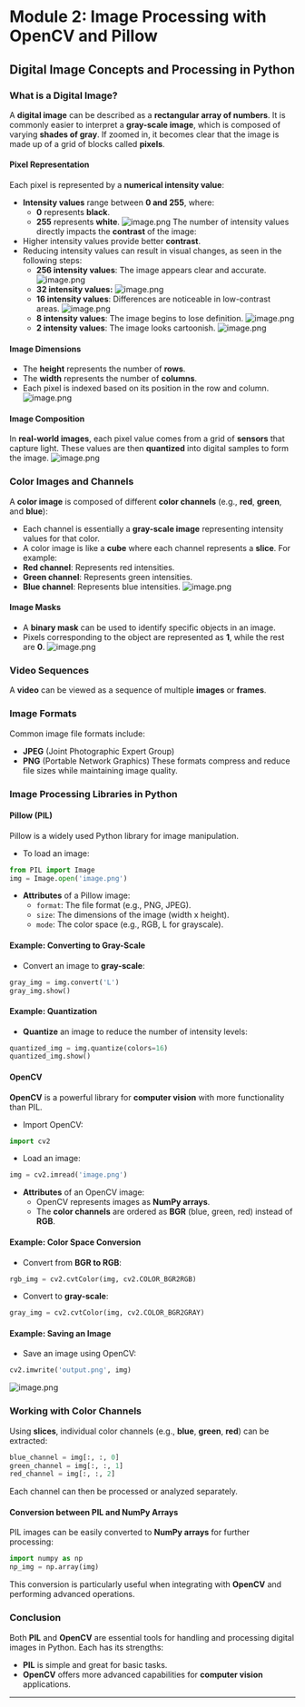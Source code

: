 

# Module 2: Image Processing with OpenCV and Pillow
## Digital Image Concepts and Processing in Python
### What is a Digital Image?
A **digital image** can be described as a **rectangular array of numbers**. It is commonly easier to interpret a **gray-scale image**, which is composed of varying **shades of gray**. If zoomed in, it becomes clear that the image is made up of a grid of blocks called **pixels**.
#### Pixel Representation
Each pixel is represented by a **numerical intensity value**:
- **Intensity values** range between **0 and 255**, where:
	- **0** represents **black**.
	- **255** represents **white**.
![image.png](https://prod-files-secure.s3.us-west-2.amazonaws.com/03e82b26-cccb-4906-bb56-adabcbdc0655/fa1bb4aa-313a-44c2-a7b3-7fa4a8432b08/image.png?X-Amz-Algorithm=AWS4-HMAC-SHA256&X-Amz-Content-Sha256=UNSIGNED-PAYLOAD&X-Amz-Credential=ASIAZI2LB4667T2XG7IB%2F20250201%2Fus-west-2%2Fs3%2Faws4_request&X-Amz-Date=20250201T141150Z&X-Amz-Expires=3600&X-Amz-Security-Token=IQoJb3JpZ2luX2VjEM7%2F%2F%2F%2F%2F%2F%2F%2F%2F%2FwEaCXVzLXdlc3QtMiJHMEUCIDkFrQesMHZfojJMYSNyFZP0sSYrEsXV6uUATy8EEwlkAiEAruO1nVsJuWJc9Fb5CWR5fleKknvKZIy5r70T8AR03MkqiAQI1%2F%2F%2F%2F%2F%2F%2F%2F%2F%2F%2FARAAGgw2Mzc0MjMxODM4MDUiDKCeiz%2F4GQ9D0KM51SrcA6oU3e0T%2BOsmQIOevKO%2BBufpnR1FueFmw8pD3gon9mmKsmMFtSsftLHwUrDjctDpRTbUNspumDCvfVTnUbaLgR242rsR1T4VzY8WfVDaROo7K7IjntGyKFTYFhMwzZqYIhgWWZcqk0pbcAx2NK4RUBz8jYQtpiaDROLlY%2Fgdye2u8KXBSwSMhsL1C9%2B4tnK2EtUbMhXchWyrGrMSAsw4JawSLeVebs5x%2BwCwmKJGtcLBKTh%2F955M7vlpxCgVUlRLrvvYPGiHSCgzCZkGVpgprnh2xNimcADAOudt28ETr0jxM1xMxn16BFj3njNM8LTQq6cvrqyqpzKLZAhlO2t1CSyplYXJsQibtIuUW4exJAAbiaUlxr3jBVFixSN4klzPQef3PzAspUJtACVkPu2WVubhFg7oIcfzB70MW0I7t9btq69EGgh9hULj%2BCkXBRygYS71Qkb6qIfzdEGWKz5P8Rv%2FNvmwDbOIg0Jla0V9NVo%2FRnm%2BvPNrUFOutrCTVjatFPVhrNaqj%2BKlM2ACXJsogWIGKLMKN3pYdXYzGwVv1xTUWb5mWsn2dpBi7eMyz4a2HZ9slzw19TaPTQ55FrfrjlEbgM0XeHmDfPmzGM3Y2M71RYgXfwZs%2FPPk1x8FMKTH%2BLwGOqUBC8LQUlQyW9TevxnvEYx6mB04c5mdyWirs6ivD38XjwXRzfK7vSos8owJmTXWBvrhOC2Fdrfn86la5mKHDpJihyW1pds5PD83CvwDDyB9iuVnMj2jkUTe5zIi7gSHsq5K%2FUiXZ9wPENeHZkp3ABvQnBZvCC13REn%2FojTst0SSjwco5HpFTiYXV6RPBCxw0SH1%2FPJHLrKZnDB8YeKb2ES02yPuq0tE&X-Amz-Signature=2b4352729c666c547f766ad374744354f8ab3e57d47f58163ee89a1c23b76464&X-Amz-SignedHeaders=host&x-id=GetObject)
The number of intensity values directly impacts the **contrast** of the image:
- Higher intensity values provide better **contrast**.
- Reducing intensity values can result in visual changes, as seen in the following steps:
	- **256 intensity values**: The image appears clear and accurate.
![image.png](https://prod-files-secure.s3.us-west-2.amazonaws.com/03e82b26-cccb-4906-bb56-adabcbdc0655/0de7dfb4-99dc-4b87-8932-5165b3c3b775/image.png?X-Amz-Algorithm=AWS4-HMAC-SHA256&X-Amz-Content-Sha256=UNSIGNED-PAYLOAD&X-Amz-Credential=ASIAZI2LB466YSLBUM4F%2F20250201%2Fus-west-2%2Fs3%2Faws4_request&X-Amz-Date=20250201T141154Z&X-Amz-Expires=3600&X-Amz-Security-Token=IQoJb3JpZ2luX2VjEM7%2F%2F%2F%2F%2F%2F%2F%2F%2F%2FwEaCXVzLXdlc3QtMiJGMEQCIEjgr0j5wVbG5I3arMiWB%2FYRPcwAunZgwlsVA8%2FZAEaVAiA9BXOe2bmozfxYHSL%2FGk82g1qoykGLKsNhQkaa6XkoPCqIBAjX%2F%2F%2F%2F%2F%2F%2F%2F%2F%2F8BEAAaDDYzNzQyMzE4MzgwNSIMoY0kjNIcVmk%2BdVu0KtwDgod2EAAyUyeBIvmPCJjYaCb3lp2jmFbaGvFgsKRR27vaLwZlhKAufe%2FbNuM%2BSvnpqs75glk6nJVl%2Fs0yp3nBdQfhotXDfFyaX%2Ft3kjq5660v2OM8T2HyX2VThvD7OV3iBSq6Q2lci8YkqOfJFo7He7xF%2BMRyWjzoVn3eSZxdStQfs06YqSLbNM1ak8yzsmnz39DSm4hf28pg5fq9Io6KGbXDpjwt21dN9BPYRVO0ui9bCswtrXHIN4IolAJs%2BDsTpEYoHsOYasQ3Kh5pCK0tWu2OmbkHtkZoZ%2F3jD0SWDmnZPRZ1ExuxsnnLBoXvJk4oZD9eHuDOdV8vUHp2NBVzsnFUQUR8rlinxrVTkNzVMxccByK3UyqMq6soOnW1%2F1k84pVFDS7C6HFZE%2BRRSAHCzlwUQILiKzVLrskPFcUMGrktJAOU%2Fyj67QQgfVi96Iv%2Fpktct0vKW14RnxxS9N4Kh5VN0Y3iPDDpk%2B5bv2vg8h6rj3glZ12wU2cJ0Qp92J65%2F1Wj%2FNgvzt9zUYSbrLHGL0VR%2BvjzGB%2Bb6kkmMNNzHEDO0CwewsmZ94iZ3NxNNGtZ%2BFXUh6K0nZltRawaPXNt%2FtMcqjkhQVkbaNKJ561vR2lVcl33JQNum5K7ihkw68f4vAY6pgHRFCT4paASxaMMT2aw1WvpxkrYCmkd3e560NYY1nj5DvtI7C5BYk3vyTSp50fflDQ91RngLAFTW9WXQeXXGNI0yFA32xLKGRHGFDQMOPbJTrQgyg7%2FUaTjb2mKUUok93H5JftN3I5b198IxD%2BNetm0KDHB5n41TC0kZCxCGfeG%2Fej8j0AYnhbtv9oqTcGPUd7cb%2BLf1NxKkeMKLFZ9DvGwK8mQwouZ&X-Amz-Signature=539a64a62fb707b3418ee711ec2133c8cab719105116a1ec8cbbe66396d225b6&X-Amz-SignedHeaders=host&x-id=GetObject)
	- **32 intensity values:**
![image.png](https://prod-files-secure.s3.us-west-2.amazonaws.com/03e82b26-cccb-4906-bb56-adabcbdc0655/7eb81f08-b190-4c5a-ba2b-2a498a15b2c4/image.png?X-Amz-Algorithm=AWS4-HMAC-SHA256&X-Amz-Content-Sha256=UNSIGNED-PAYLOAD&X-Amz-Credential=ASIAZI2LB466YSLBUM4F%2F20250201%2Fus-west-2%2Fs3%2Faws4_request&X-Amz-Date=20250201T141154Z&X-Amz-Expires=3600&X-Amz-Security-Token=IQoJb3JpZ2luX2VjEM7%2F%2F%2F%2F%2F%2F%2F%2F%2F%2FwEaCXVzLXdlc3QtMiJGMEQCIEjgr0j5wVbG5I3arMiWB%2FYRPcwAunZgwlsVA8%2FZAEaVAiA9BXOe2bmozfxYHSL%2FGk82g1qoykGLKsNhQkaa6XkoPCqIBAjX%2F%2F%2F%2F%2F%2F%2F%2F%2F%2F8BEAAaDDYzNzQyMzE4MzgwNSIMoY0kjNIcVmk%2BdVu0KtwDgod2EAAyUyeBIvmPCJjYaCb3lp2jmFbaGvFgsKRR27vaLwZlhKAufe%2FbNuM%2BSvnpqs75glk6nJVl%2Fs0yp3nBdQfhotXDfFyaX%2Ft3kjq5660v2OM8T2HyX2VThvD7OV3iBSq6Q2lci8YkqOfJFo7He7xF%2BMRyWjzoVn3eSZxdStQfs06YqSLbNM1ak8yzsmnz39DSm4hf28pg5fq9Io6KGbXDpjwt21dN9BPYRVO0ui9bCswtrXHIN4IolAJs%2BDsTpEYoHsOYasQ3Kh5pCK0tWu2OmbkHtkZoZ%2F3jD0SWDmnZPRZ1ExuxsnnLBoXvJk4oZD9eHuDOdV8vUHp2NBVzsnFUQUR8rlinxrVTkNzVMxccByK3UyqMq6soOnW1%2F1k84pVFDS7C6HFZE%2BRRSAHCzlwUQILiKzVLrskPFcUMGrktJAOU%2Fyj67QQgfVi96Iv%2Fpktct0vKW14RnxxS9N4Kh5VN0Y3iPDDpk%2B5bv2vg8h6rj3glZ12wU2cJ0Qp92J65%2F1Wj%2FNgvzt9zUYSbrLHGL0VR%2BvjzGB%2Bb6kkmMNNzHEDO0CwewsmZ94iZ3NxNNGtZ%2BFXUh6K0nZltRawaPXNt%2FtMcqjkhQVkbaNKJ561vR2lVcl33JQNum5K7ihkw68f4vAY6pgHRFCT4paASxaMMT2aw1WvpxkrYCmkd3e560NYY1nj5DvtI7C5BYk3vyTSp50fflDQ91RngLAFTW9WXQeXXGNI0yFA32xLKGRHGFDQMOPbJTrQgyg7%2FUaTjb2mKUUok93H5JftN3I5b198IxD%2BNetm0KDHB5n41TC0kZCxCGfeG%2Fej8j0AYnhbtv9oqTcGPUd7cb%2BLf1NxKkeMKLFZ9DvGwK8mQwouZ&X-Amz-Signature=d9495e2846d83cc894206a47b4937771710cfccb7571692d454cb7e782b48bbc&X-Amz-SignedHeaders=host&x-id=GetObject)
	- **16 intensity values**: Differences are noticeable in low-contrast areas.
![image.png](https://prod-files-secure.s3.us-west-2.amazonaws.com/03e82b26-cccb-4906-bb56-adabcbdc0655/6bf56d44-9a14-4b7b-98c2-1f00b8630f0c/image.png?X-Amz-Algorithm=AWS4-HMAC-SHA256&X-Amz-Content-Sha256=UNSIGNED-PAYLOAD&X-Amz-Credential=ASIAZI2LB466YSLBUM4F%2F20250201%2Fus-west-2%2Fs3%2Faws4_request&X-Amz-Date=20250201T141154Z&X-Amz-Expires=3600&X-Amz-Security-Token=IQoJb3JpZ2luX2VjEM7%2F%2F%2F%2F%2F%2F%2F%2F%2F%2FwEaCXVzLXdlc3QtMiJGMEQCIEjgr0j5wVbG5I3arMiWB%2FYRPcwAunZgwlsVA8%2FZAEaVAiA9BXOe2bmozfxYHSL%2FGk82g1qoykGLKsNhQkaa6XkoPCqIBAjX%2F%2F%2F%2F%2F%2F%2F%2F%2F%2F8BEAAaDDYzNzQyMzE4MzgwNSIMoY0kjNIcVmk%2BdVu0KtwDgod2EAAyUyeBIvmPCJjYaCb3lp2jmFbaGvFgsKRR27vaLwZlhKAufe%2FbNuM%2BSvnpqs75glk6nJVl%2Fs0yp3nBdQfhotXDfFyaX%2Ft3kjq5660v2OM8T2HyX2VThvD7OV3iBSq6Q2lci8YkqOfJFo7He7xF%2BMRyWjzoVn3eSZxdStQfs06YqSLbNM1ak8yzsmnz39DSm4hf28pg5fq9Io6KGbXDpjwt21dN9BPYRVO0ui9bCswtrXHIN4IolAJs%2BDsTpEYoHsOYasQ3Kh5pCK0tWu2OmbkHtkZoZ%2F3jD0SWDmnZPRZ1ExuxsnnLBoXvJk4oZD9eHuDOdV8vUHp2NBVzsnFUQUR8rlinxrVTkNzVMxccByK3UyqMq6soOnW1%2F1k84pVFDS7C6HFZE%2BRRSAHCzlwUQILiKzVLrskPFcUMGrktJAOU%2Fyj67QQgfVi96Iv%2Fpktct0vKW14RnxxS9N4Kh5VN0Y3iPDDpk%2B5bv2vg8h6rj3glZ12wU2cJ0Qp92J65%2F1Wj%2FNgvzt9zUYSbrLHGL0VR%2BvjzGB%2Bb6kkmMNNzHEDO0CwewsmZ94iZ3NxNNGtZ%2BFXUh6K0nZltRawaPXNt%2FtMcqjkhQVkbaNKJ561vR2lVcl33JQNum5K7ihkw68f4vAY6pgHRFCT4paASxaMMT2aw1WvpxkrYCmkd3e560NYY1nj5DvtI7C5BYk3vyTSp50fflDQ91RngLAFTW9WXQeXXGNI0yFA32xLKGRHGFDQMOPbJTrQgyg7%2FUaTjb2mKUUok93H5JftN3I5b198IxD%2BNetm0KDHB5n41TC0kZCxCGfeG%2Fej8j0AYnhbtv9oqTcGPUd7cb%2BLf1NxKkeMKLFZ9DvGwK8mQwouZ&X-Amz-Signature=2e1f691d09bcaffe708addc7604e6700ad7aac10796db7a4bcc11f2b34fceb03&X-Amz-SignedHeaders=host&x-id=GetObject)
	- **8 intensity values**: The image begins to lose definition.
![image.png](https://prod-files-secure.s3.us-west-2.amazonaws.com/03e82b26-cccb-4906-bb56-adabcbdc0655/cca05878-ca1a-43e0-8bec-1d146756f9ae/image.png?X-Amz-Algorithm=AWS4-HMAC-SHA256&X-Amz-Content-Sha256=UNSIGNED-PAYLOAD&X-Amz-Credential=ASIAZI2LB466YSLBUM4F%2F20250201%2Fus-west-2%2Fs3%2Faws4_request&X-Amz-Date=20250201T141154Z&X-Amz-Expires=3600&X-Amz-Security-Token=IQoJb3JpZ2luX2VjEM7%2F%2F%2F%2F%2F%2F%2F%2F%2F%2FwEaCXVzLXdlc3QtMiJGMEQCIEjgr0j5wVbG5I3arMiWB%2FYRPcwAunZgwlsVA8%2FZAEaVAiA9BXOe2bmozfxYHSL%2FGk82g1qoykGLKsNhQkaa6XkoPCqIBAjX%2F%2F%2F%2F%2F%2F%2F%2F%2F%2F8BEAAaDDYzNzQyMzE4MzgwNSIMoY0kjNIcVmk%2BdVu0KtwDgod2EAAyUyeBIvmPCJjYaCb3lp2jmFbaGvFgsKRR27vaLwZlhKAufe%2FbNuM%2BSvnpqs75glk6nJVl%2Fs0yp3nBdQfhotXDfFyaX%2Ft3kjq5660v2OM8T2HyX2VThvD7OV3iBSq6Q2lci8YkqOfJFo7He7xF%2BMRyWjzoVn3eSZxdStQfs06YqSLbNM1ak8yzsmnz39DSm4hf28pg5fq9Io6KGbXDpjwt21dN9BPYRVO0ui9bCswtrXHIN4IolAJs%2BDsTpEYoHsOYasQ3Kh5pCK0tWu2OmbkHtkZoZ%2F3jD0SWDmnZPRZ1ExuxsnnLBoXvJk4oZD9eHuDOdV8vUHp2NBVzsnFUQUR8rlinxrVTkNzVMxccByK3UyqMq6soOnW1%2F1k84pVFDS7C6HFZE%2BRRSAHCzlwUQILiKzVLrskPFcUMGrktJAOU%2Fyj67QQgfVi96Iv%2Fpktct0vKW14RnxxS9N4Kh5VN0Y3iPDDpk%2B5bv2vg8h6rj3glZ12wU2cJ0Qp92J65%2F1Wj%2FNgvzt9zUYSbrLHGL0VR%2BvjzGB%2Bb6kkmMNNzHEDO0CwewsmZ94iZ3NxNNGtZ%2BFXUh6K0nZltRawaPXNt%2FtMcqjkhQVkbaNKJ561vR2lVcl33JQNum5K7ihkw68f4vAY6pgHRFCT4paASxaMMT2aw1WvpxkrYCmkd3e560NYY1nj5DvtI7C5BYk3vyTSp50fflDQ91RngLAFTW9WXQeXXGNI0yFA32xLKGRHGFDQMOPbJTrQgyg7%2FUaTjb2mKUUok93H5JftN3I5b198IxD%2BNetm0KDHB5n41TC0kZCxCGfeG%2Fej8j0AYnhbtv9oqTcGPUd7cb%2BLf1NxKkeMKLFZ9DvGwK8mQwouZ&X-Amz-Signature=d067d4891806bebb56a3951757443c392a1e0cb015c18e888aaa0be9ac4e90bf&X-Amz-SignedHeaders=host&x-id=GetObject)
	- **2 intensity values**: The image looks cartoonish.
![image.png](https://prod-files-secure.s3.us-west-2.amazonaws.com/03e82b26-cccb-4906-bb56-adabcbdc0655/12da64d7-6b97-44e0-bc2c-52b9c47ce212/image.png?X-Amz-Algorithm=AWS4-HMAC-SHA256&X-Amz-Content-Sha256=UNSIGNED-PAYLOAD&X-Amz-Credential=ASIAZI2LB466YSLBUM4F%2F20250201%2Fus-west-2%2Fs3%2Faws4_request&X-Amz-Date=20250201T141154Z&X-Amz-Expires=3600&X-Amz-Security-Token=IQoJb3JpZ2luX2VjEM7%2F%2F%2F%2F%2F%2F%2F%2F%2F%2FwEaCXVzLXdlc3QtMiJGMEQCIEjgr0j5wVbG5I3arMiWB%2FYRPcwAunZgwlsVA8%2FZAEaVAiA9BXOe2bmozfxYHSL%2FGk82g1qoykGLKsNhQkaa6XkoPCqIBAjX%2F%2F%2F%2F%2F%2F%2F%2F%2F%2F8BEAAaDDYzNzQyMzE4MzgwNSIMoY0kjNIcVmk%2BdVu0KtwDgod2EAAyUyeBIvmPCJjYaCb3lp2jmFbaGvFgsKRR27vaLwZlhKAufe%2FbNuM%2BSvnpqs75glk6nJVl%2Fs0yp3nBdQfhotXDfFyaX%2Ft3kjq5660v2OM8T2HyX2VThvD7OV3iBSq6Q2lci8YkqOfJFo7He7xF%2BMRyWjzoVn3eSZxdStQfs06YqSLbNM1ak8yzsmnz39DSm4hf28pg5fq9Io6KGbXDpjwt21dN9BPYRVO0ui9bCswtrXHIN4IolAJs%2BDsTpEYoHsOYasQ3Kh5pCK0tWu2OmbkHtkZoZ%2F3jD0SWDmnZPRZ1ExuxsnnLBoXvJk4oZD9eHuDOdV8vUHp2NBVzsnFUQUR8rlinxrVTkNzVMxccByK3UyqMq6soOnW1%2F1k84pVFDS7C6HFZE%2BRRSAHCzlwUQILiKzVLrskPFcUMGrktJAOU%2Fyj67QQgfVi96Iv%2Fpktct0vKW14RnxxS9N4Kh5VN0Y3iPDDpk%2B5bv2vg8h6rj3glZ12wU2cJ0Qp92J65%2F1Wj%2FNgvzt9zUYSbrLHGL0VR%2BvjzGB%2Bb6kkmMNNzHEDO0CwewsmZ94iZ3NxNNGtZ%2BFXUh6K0nZltRawaPXNt%2FtMcqjkhQVkbaNKJ561vR2lVcl33JQNum5K7ihkw68f4vAY6pgHRFCT4paASxaMMT2aw1WvpxkrYCmkd3e560NYY1nj5DvtI7C5BYk3vyTSp50fflDQ91RngLAFTW9WXQeXXGNI0yFA32xLKGRHGFDQMOPbJTrQgyg7%2FUaTjb2mKUUok93H5JftN3I5b198IxD%2BNetm0KDHB5n41TC0kZCxCGfeG%2Fej8j0AYnhbtv9oqTcGPUd7cb%2BLf1NxKkeMKLFZ9DvGwK8mQwouZ&X-Amz-Signature=53aa811b1d335fdda32017c99f172b8a8a3fe7ad6472497ef21366afca096777&X-Amz-SignedHeaders=host&x-id=GetObject)
#### Image Dimensions
- The **height** represents the number of **rows**.
- The **width** represents the number of **columns**.
- Each pixel is indexed based on its position in the row and column.
![image.png](https://prod-files-secure.s3.us-west-2.amazonaws.com/03e82b26-cccb-4906-bb56-adabcbdc0655/ff056335-e79e-4491-b508-30cd45b6c194/image.png?X-Amz-Algorithm=AWS4-HMAC-SHA256&X-Amz-Content-Sha256=UNSIGNED-PAYLOAD&X-Amz-Credential=ASIAZI2LB4667T2XG7IB%2F20250201%2Fus-west-2%2Fs3%2Faws4_request&X-Amz-Date=20250201T141150Z&X-Amz-Expires=3600&X-Amz-Security-Token=IQoJb3JpZ2luX2VjEM7%2F%2F%2F%2F%2F%2F%2F%2F%2F%2FwEaCXVzLXdlc3QtMiJHMEUCIDkFrQesMHZfojJMYSNyFZP0sSYrEsXV6uUATy8EEwlkAiEAruO1nVsJuWJc9Fb5CWR5fleKknvKZIy5r70T8AR03MkqiAQI1%2F%2F%2F%2F%2F%2F%2F%2F%2F%2F%2FARAAGgw2Mzc0MjMxODM4MDUiDKCeiz%2F4GQ9D0KM51SrcA6oU3e0T%2BOsmQIOevKO%2BBufpnR1FueFmw8pD3gon9mmKsmMFtSsftLHwUrDjctDpRTbUNspumDCvfVTnUbaLgR242rsR1T4VzY8WfVDaROo7K7IjntGyKFTYFhMwzZqYIhgWWZcqk0pbcAx2NK4RUBz8jYQtpiaDROLlY%2Fgdye2u8KXBSwSMhsL1C9%2B4tnK2EtUbMhXchWyrGrMSAsw4JawSLeVebs5x%2BwCwmKJGtcLBKTh%2F955M7vlpxCgVUlRLrvvYPGiHSCgzCZkGVpgprnh2xNimcADAOudt28ETr0jxM1xMxn16BFj3njNM8LTQq6cvrqyqpzKLZAhlO2t1CSyplYXJsQibtIuUW4exJAAbiaUlxr3jBVFixSN4klzPQef3PzAspUJtACVkPu2WVubhFg7oIcfzB70MW0I7t9btq69EGgh9hULj%2BCkXBRygYS71Qkb6qIfzdEGWKz5P8Rv%2FNvmwDbOIg0Jla0V9NVo%2FRnm%2BvPNrUFOutrCTVjatFPVhrNaqj%2BKlM2ACXJsogWIGKLMKN3pYdXYzGwVv1xTUWb5mWsn2dpBi7eMyz4a2HZ9slzw19TaPTQ55FrfrjlEbgM0XeHmDfPmzGM3Y2M71RYgXfwZs%2FPPk1x8FMKTH%2BLwGOqUBC8LQUlQyW9TevxnvEYx6mB04c5mdyWirs6ivD38XjwXRzfK7vSos8owJmTXWBvrhOC2Fdrfn86la5mKHDpJihyW1pds5PD83CvwDDyB9iuVnMj2jkUTe5zIi7gSHsq5K%2FUiXZ9wPENeHZkp3ABvQnBZvCC13REn%2FojTst0SSjwco5HpFTiYXV6RPBCxw0SH1%2FPJHLrKZnDB8YeKb2ES02yPuq0tE&X-Amz-Signature=2280bf1ecb65a8b22d3eca0f657b58fd77b19dec1a4a76cdd3539f10ecebc29e&X-Amz-SignedHeaders=host&x-id=GetObject)
#### Image Composition
In **real-world images**, each pixel value comes from a grid of **sensors** that capture light. These values are then **quantized** into digital samples to form the image.
![image.png](https://prod-files-secure.s3.us-west-2.amazonaws.com/03e82b26-cccb-4906-bb56-adabcbdc0655/0c721ea0-409b-4d32-b630-a00d6f170d18/image.png?X-Amz-Algorithm=AWS4-HMAC-SHA256&X-Amz-Content-Sha256=UNSIGNED-PAYLOAD&X-Amz-Credential=ASIAZI2LB4667T2XG7IB%2F20250201%2Fus-west-2%2Fs3%2Faws4_request&X-Amz-Date=20250201T141150Z&X-Amz-Expires=3600&X-Amz-Security-Token=IQoJb3JpZ2luX2VjEM7%2F%2F%2F%2F%2F%2F%2F%2F%2F%2FwEaCXVzLXdlc3QtMiJHMEUCIDkFrQesMHZfojJMYSNyFZP0sSYrEsXV6uUATy8EEwlkAiEAruO1nVsJuWJc9Fb5CWR5fleKknvKZIy5r70T8AR03MkqiAQI1%2F%2F%2F%2F%2F%2F%2F%2F%2F%2F%2FARAAGgw2Mzc0MjMxODM4MDUiDKCeiz%2F4GQ9D0KM51SrcA6oU3e0T%2BOsmQIOevKO%2BBufpnR1FueFmw8pD3gon9mmKsmMFtSsftLHwUrDjctDpRTbUNspumDCvfVTnUbaLgR242rsR1T4VzY8WfVDaROo7K7IjntGyKFTYFhMwzZqYIhgWWZcqk0pbcAx2NK4RUBz8jYQtpiaDROLlY%2Fgdye2u8KXBSwSMhsL1C9%2B4tnK2EtUbMhXchWyrGrMSAsw4JawSLeVebs5x%2BwCwmKJGtcLBKTh%2F955M7vlpxCgVUlRLrvvYPGiHSCgzCZkGVpgprnh2xNimcADAOudt28ETr0jxM1xMxn16BFj3njNM8LTQq6cvrqyqpzKLZAhlO2t1CSyplYXJsQibtIuUW4exJAAbiaUlxr3jBVFixSN4klzPQef3PzAspUJtACVkPu2WVubhFg7oIcfzB70MW0I7t9btq69EGgh9hULj%2BCkXBRygYS71Qkb6qIfzdEGWKz5P8Rv%2FNvmwDbOIg0Jla0V9NVo%2FRnm%2BvPNrUFOutrCTVjatFPVhrNaqj%2BKlM2ACXJsogWIGKLMKN3pYdXYzGwVv1xTUWb5mWsn2dpBi7eMyz4a2HZ9slzw19TaPTQ55FrfrjlEbgM0XeHmDfPmzGM3Y2M71RYgXfwZs%2FPPk1x8FMKTH%2BLwGOqUBC8LQUlQyW9TevxnvEYx6mB04c5mdyWirs6ivD38XjwXRzfK7vSos8owJmTXWBvrhOC2Fdrfn86la5mKHDpJihyW1pds5PD83CvwDDyB9iuVnMj2jkUTe5zIi7gSHsq5K%2FUiXZ9wPENeHZkp3ABvQnBZvCC13REn%2FojTst0SSjwco5HpFTiYXV6RPBCxw0SH1%2FPJHLrKZnDB8YeKb2ES02yPuq0tE&X-Amz-Signature=4bb89ad401ac6ff21ce2b26daeb28357165be622144980894f0f1d630887fed7&X-Amz-SignedHeaders=host&x-id=GetObject)
### Color Images and Channels
A **color image** is composed of different **color channels** (e.g., **red**, **green**, and **blue**):
- Each channel is essentially a **gray-scale image** representing intensity values for that color.
- A color image is like a **cube** where each channel represents a **slice**.
For example:
- **Red channel**: Represents red intensities.
- **Green channel**: Represents green intensities.
- **Blue channel**: Represents blue intensities.
![image.png](https://prod-files-secure.s3.us-west-2.amazonaws.com/03e82b26-cccb-4906-bb56-adabcbdc0655/c0cc17c9-842f-413f-82e8-f3f44278cf74/image.png?X-Amz-Algorithm=AWS4-HMAC-SHA256&X-Amz-Content-Sha256=UNSIGNED-PAYLOAD&X-Amz-Credential=ASIAZI2LB4667T2XG7IB%2F20250201%2Fus-west-2%2Fs3%2Faws4_request&X-Amz-Date=20250201T141150Z&X-Amz-Expires=3600&X-Amz-Security-Token=IQoJb3JpZ2luX2VjEM7%2F%2F%2F%2F%2F%2F%2F%2F%2F%2FwEaCXVzLXdlc3QtMiJHMEUCIDkFrQesMHZfojJMYSNyFZP0sSYrEsXV6uUATy8EEwlkAiEAruO1nVsJuWJc9Fb5CWR5fleKknvKZIy5r70T8AR03MkqiAQI1%2F%2F%2F%2F%2F%2F%2F%2F%2F%2F%2FARAAGgw2Mzc0MjMxODM4MDUiDKCeiz%2F4GQ9D0KM51SrcA6oU3e0T%2BOsmQIOevKO%2BBufpnR1FueFmw8pD3gon9mmKsmMFtSsftLHwUrDjctDpRTbUNspumDCvfVTnUbaLgR242rsR1T4VzY8WfVDaROo7K7IjntGyKFTYFhMwzZqYIhgWWZcqk0pbcAx2NK4RUBz8jYQtpiaDROLlY%2Fgdye2u8KXBSwSMhsL1C9%2B4tnK2EtUbMhXchWyrGrMSAsw4JawSLeVebs5x%2BwCwmKJGtcLBKTh%2F955M7vlpxCgVUlRLrvvYPGiHSCgzCZkGVpgprnh2xNimcADAOudt28ETr0jxM1xMxn16BFj3njNM8LTQq6cvrqyqpzKLZAhlO2t1CSyplYXJsQibtIuUW4exJAAbiaUlxr3jBVFixSN4klzPQef3PzAspUJtACVkPu2WVubhFg7oIcfzB70MW0I7t9btq69EGgh9hULj%2BCkXBRygYS71Qkb6qIfzdEGWKz5P8Rv%2FNvmwDbOIg0Jla0V9NVo%2FRnm%2BvPNrUFOutrCTVjatFPVhrNaqj%2BKlM2ACXJsogWIGKLMKN3pYdXYzGwVv1xTUWb5mWsn2dpBi7eMyz4a2HZ9slzw19TaPTQ55FrfrjlEbgM0XeHmDfPmzGM3Y2M71RYgXfwZs%2FPPk1x8FMKTH%2BLwGOqUBC8LQUlQyW9TevxnvEYx6mB04c5mdyWirs6ivD38XjwXRzfK7vSos8owJmTXWBvrhOC2Fdrfn86la5mKHDpJihyW1pds5PD83CvwDDyB9iuVnMj2jkUTe5zIi7gSHsq5K%2FUiXZ9wPENeHZkp3ABvQnBZvCC13REn%2FojTst0SSjwco5HpFTiYXV6RPBCxw0SH1%2FPJHLrKZnDB8YeKb2ES02yPuq0tE&X-Amz-Signature=a490592861f8e82c00ef867d58a5fe6ca9b2a7c2b6f7eccb12d6eecf07b76c88&X-Amz-SignedHeaders=host&x-id=GetObject)
#### Image Masks
- A **binary mask** can be used to identify specific objects in an image.
- Pixels corresponding to the object are represented as **1**, while the rest are **0**.
![image.png](https://prod-files-secure.s3.us-west-2.amazonaws.com/03e82b26-cccb-4906-bb56-adabcbdc0655/667eab4d-d19d-4618-81d0-663b6beb002c/image.png?X-Amz-Algorithm=AWS4-HMAC-SHA256&X-Amz-Content-Sha256=UNSIGNED-PAYLOAD&X-Amz-Credential=ASIAZI2LB4667T2XG7IB%2F20250201%2Fus-west-2%2Fs3%2Faws4_request&X-Amz-Date=20250201T141150Z&X-Amz-Expires=3600&X-Amz-Security-Token=IQoJb3JpZ2luX2VjEM7%2F%2F%2F%2F%2F%2F%2F%2F%2F%2FwEaCXVzLXdlc3QtMiJHMEUCIDkFrQesMHZfojJMYSNyFZP0sSYrEsXV6uUATy8EEwlkAiEAruO1nVsJuWJc9Fb5CWR5fleKknvKZIy5r70T8AR03MkqiAQI1%2F%2F%2F%2F%2F%2F%2F%2F%2F%2F%2FARAAGgw2Mzc0MjMxODM4MDUiDKCeiz%2F4GQ9D0KM51SrcA6oU3e0T%2BOsmQIOevKO%2BBufpnR1FueFmw8pD3gon9mmKsmMFtSsftLHwUrDjctDpRTbUNspumDCvfVTnUbaLgR242rsR1T4VzY8WfVDaROo7K7IjntGyKFTYFhMwzZqYIhgWWZcqk0pbcAx2NK4RUBz8jYQtpiaDROLlY%2Fgdye2u8KXBSwSMhsL1C9%2B4tnK2EtUbMhXchWyrGrMSAsw4JawSLeVebs5x%2BwCwmKJGtcLBKTh%2F955M7vlpxCgVUlRLrvvYPGiHSCgzCZkGVpgprnh2xNimcADAOudt28ETr0jxM1xMxn16BFj3njNM8LTQq6cvrqyqpzKLZAhlO2t1CSyplYXJsQibtIuUW4exJAAbiaUlxr3jBVFixSN4klzPQef3PzAspUJtACVkPu2WVubhFg7oIcfzB70MW0I7t9btq69EGgh9hULj%2BCkXBRygYS71Qkb6qIfzdEGWKz5P8Rv%2FNvmwDbOIg0Jla0V9NVo%2FRnm%2BvPNrUFOutrCTVjatFPVhrNaqj%2BKlM2ACXJsogWIGKLMKN3pYdXYzGwVv1xTUWb5mWsn2dpBi7eMyz4a2HZ9slzw19TaPTQ55FrfrjlEbgM0XeHmDfPmzGM3Y2M71RYgXfwZs%2FPPk1x8FMKTH%2BLwGOqUBC8LQUlQyW9TevxnvEYx6mB04c5mdyWirs6ivD38XjwXRzfK7vSos8owJmTXWBvrhOC2Fdrfn86la5mKHDpJihyW1pds5PD83CvwDDyB9iuVnMj2jkUTe5zIi7gSHsq5K%2FUiXZ9wPENeHZkp3ABvQnBZvCC13REn%2FojTst0SSjwco5HpFTiYXV6RPBCxw0SH1%2FPJHLrKZnDB8YeKb2ES02yPuq0tE&X-Amz-Signature=4c990d9a76ace09dcf3de69919b7636446e19680b2cfdcac5c55d98ae46c0def&X-Amz-SignedHeaders=host&x-id=GetObject)
### Video Sequences
A **video** can be viewed as a sequence of multiple **images** or **frames**.
### Image Formats
Common image file formats include:
- **JPEG** (Joint Photographic Expert Group)
- **PNG** (Portable Network Graphics)
These formats compress and reduce file sizes while maintaining image quality.
### Image Processing Libraries in Python
#### Pillow (PIL)
Pillow is a widely used Python library for image manipulation.
- To load an image:
```python
from PIL import Image
img = Image.open('image.png')
```
- **Attributes** of a Pillow image:
	- `format`: The file format (e.g., PNG, JPEG).
	- `size`: The dimensions of the image (width x height).
	- `mode`: The color space (e.g., RGB, L for grayscale).
#### Example: Converting to Gray-Scale
- Convert an image to **gray-scale**:
```python
gray_img = img.convert('L')
gray_img.show()
```
#### Example: Quantization
- **Quantize** an image to reduce the number of intensity levels:
```python
quantized_img = img.quantize(colors=16)
quantized_img.show()
```
#### OpenCV
**OpenCV** is a powerful library for **computer vision** with more functionality than PIL.
- Import OpenCV:
```python
import cv2
```
- Load an image:
```python
img = cv2.imread('image.png')
```
- **Attributes** of an OpenCV image:
	- OpenCV represents images as **NumPy arrays**.
	- The **color channels** are ordered as **BGR** (blue, green, red) instead of **RGB**.
#### Example: Color Space Conversion
- Convert from **BGR to RGB**:
```python
rgb_img = cv2.cvtColor(img, cv2.COLOR_BGR2RGB)
```
- Convert to **gray-scale**:
```python
gray_img = cv2.cvtColor(img, cv2.COLOR_BGR2GRAY)
```
#### Example: Saving an Image
- Save an image using OpenCV:
```python
cv2.imwrite('output.png', img)
```
![image.png](https://prod-files-secure.s3.us-west-2.amazonaws.com/03e82b26-cccb-4906-bb56-adabcbdc0655/25fcc977-54ea-484c-997e-9b6bd016f347/image.png?X-Amz-Algorithm=AWS4-HMAC-SHA256&X-Amz-Content-Sha256=UNSIGNED-PAYLOAD&X-Amz-Credential=ASIAZI2LB4667T2XG7IB%2F20250201%2Fus-west-2%2Fs3%2Faws4_request&X-Amz-Date=20250201T141150Z&X-Amz-Expires=3600&X-Amz-Security-Token=IQoJb3JpZ2luX2VjEM7%2F%2F%2F%2F%2F%2F%2F%2F%2F%2FwEaCXVzLXdlc3QtMiJHMEUCIDkFrQesMHZfojJMYSNyFZP0sSYrEsXV6uUATy8EEwlkAiEAruO1nVsJuWJc9Fb5CWR5fleKknvKZIy5r70T8AR03MkqiAQI1%2F%2F%2F%2F%2F%2F%2F%2F%2F%2F%2FARAAGgw2Mzc0MjMxODM4MDUiDKCeiz%2F4GQ9D0KM51SrcA6oU3e0T%2BOsmQIOevKO%2BBufpnR1FueFmw8pD3gon9mmKsmMFtSsftLHwUrDjctDpRTbUNspumDCvfVTnUbaLgR242rsR1T4VzY8WfVDaROo7K7IjntGyKFTYFhMwzZqYIhgWWZcqk0pbcAx2NK4RUBz8jYQtpiaDROLlY%2Fgdye2u8KXBSwSMhsL1C9%2B4tnK2EtUbMhXchWyrGrMSAsw4JawSLeVebs5x%2BwCwmKJGtcLBKTh%2F955M7vlpxCgVUlRLrvvYPGiHSCgzCZkGVpgprnh2xNimcADAOudt28ETr0jxM1xMxn16BFj3njNM8LTQq6cvrqyqpzKLZAhlO2t1CSyplYXJsQibtIuUW4exJAAbiaUlxr3jBVFixSN4klzPQef3PzAspUJtACVkPu2WVubhFg7oIcfzB70MW0I7t9btq69EGgh9hULj%2BCkXBRygYS71Qkb6qIfzdEGWKz5P8Rv%2FNvmwDbOIg0Jla0V9NVo%2FRnm%2BvPNrUFOutrCTVjatFPVhrNaqj%2BKlM2ACXJsogWIGKLMKN3pYdXYzGwVv1xTUWb5mWsn2dpBi7eMyz4a2HZ9slzw19TaPTQ55FrfrjlEbgM0XeHmDfPmzGM3Y2M71RYgXfwZs%2FPPk1x8FMKTH%2BLwGOqUBC8LQUlQyW9TevxnvEYx6mB04c5mdyWirs6ivD38XjwXRzfK7vSos8owJmTXWBvrhOC2Fdrfn86la5mKHDpJihyW1pds5PD83CvwDDyB9iuVnMj2jkUTe5zIi7gSHsq5K%2FUiXZ9wPENeHZkp3ABvQnBZvCC13REn%2FojTst0SSjwco5HpFTiYXV6RPBCxw0SH1%2FPJHLrKZnDB8YeKb2ES02yPuq0tE&X-Amz-Signature=df13e33f035b3b94a2b20ae2f58972ea56167ec3a03ccb32f9858d41bf8a30a3&X-Amz-SignedHeaders=host&x-id=GetObject)
### Working with Color Channels
Using **slices**, individual color channels (e.g., **blue**, **green**, **red**) can be extracted:
```python
blue_channel = img[:, :, 0]
green_channel = img[:, :, 1]
red_channel = img[:, :, 2]
```
Each channel can then be processed or analyzed separately.
#### Conversion between PIL and NumPy Arrays
PIL images can be easily converted to **NumPy arrays** for further processing:
```python
import numpy as np
np_img = np.array(img)
```
This conversion is particularly useful when integrating with **OpenCV** and performing advanced operations.
### Conclusion
Both **PIL** and **OpenCV** are essential tools for handling and processing digital images in Python. Each has its strengths:
- **PIL** is simple and great for basic tasks.
- **OpenCV** offers more advanced capabilities for **computer vision** applications.
___



